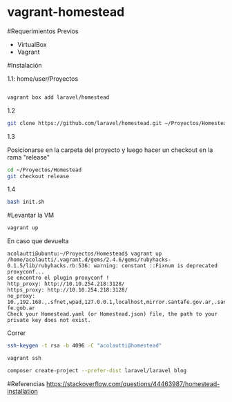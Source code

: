 # vagrant-homestead
#Requerimientos Previos

- VirtualBox
- Vagrant

#Instalación

 1.1: home/user/Proyectos

```bash

vagrant box add laravel/homestead

```
1.2 

```bash
git clone https://github.com/laravel/homestead.git ~/Proyectos/Homestead
```
1.3 

Posicionarse en la carpeta del proyecto y luego hacer un checkout en la rama "release"
```bash
cd ~/Proyectos/Homestead
git checkout release
```
1.4 

```bash
bash init.sh
```

#Levantar la VM

```bash
vagrant up
```

En caso que devuelta

```
acolautti@ubuntu:~/Proyectos/Homestead$ vagrant up
/home/acolautti/.vagrant.d/gems/2.4.6/gems/rubyhacks-0.1.5/lib/rubyhacks.rb:536: warning: constant ::Fixnum is deprecated
proxyconf...
se encontro el plugin proxyconf !
http_proxy: http://10.10.254.218:3128/
https_proxy: http://10.10.254.218:3128/
no_proxy: 10.,192.168.,.sfnet,wpad,127.0.0.1,localhost,mirror.santafe.gov.ar,.santafe.gov.ar,.santafe.gob.ar,.santa-fe.gob.ar
Check your Homestead.yaml (or Homestead.json) file, the path to your private key does not exist.

```
Correr

```bash
ssh-keygen -t rsa -b 4096 -C "acolautti@homestead"
```

```bash
vagrant ssh
```

```bash
composer create-project --prefer-dist laravel/laravel blog
```

#Referencias
https://stackoverflow.com/questions/44463987/homestead-installation